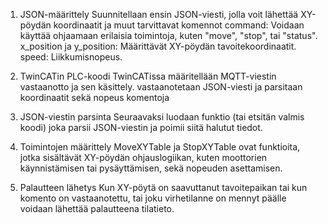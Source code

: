 
1. JSON-määrittely
Suunnitellaan ensin JSON-viesti, jolla voit lähettää XY-pöydän koordinaatit ja muut tarvittavat komennot
command: Voidaan käyttää ohjaamaan erilaisia toimintoja, kuten "move", "stop", tai "status".
x_position ja y_position: Määrittävät XY-pöydän tavoitekoordinaatit.
speed: Liikkumisnopeus.

2. TwinCATin PLC-koodi
TwinCATissa määritellään MQTT-viestin vastaanotto ja sen käsittely. vastaanotetaan JSON-viesti ja parsitaan koordinaatit sekä nopeus komentoja

3. JSON-viestin parsinta
Seuraavaksi luodaan funktio (tai etsitän valmis koodi) joka parsii JSON-viestin ja poimii siitä halutut tiedot.

4. Toimintojen määrittely
MoveXYTable ja StopXYTable ovat funktioita, jotka sisältävät XY-pöydän ohjauslogiikan, kuten moottorien käynnistämisen tai pysäyttämisen, sekä nopeuden asettamisen.

5. Palautteen lähetys
Kun XY-pöytä on saavuttanut tavoitepaikan tai kun komento on vastaanotettu, tai joku virhetilanne on mennyt päälle voidaan lähettää palautteena tilatieto.
